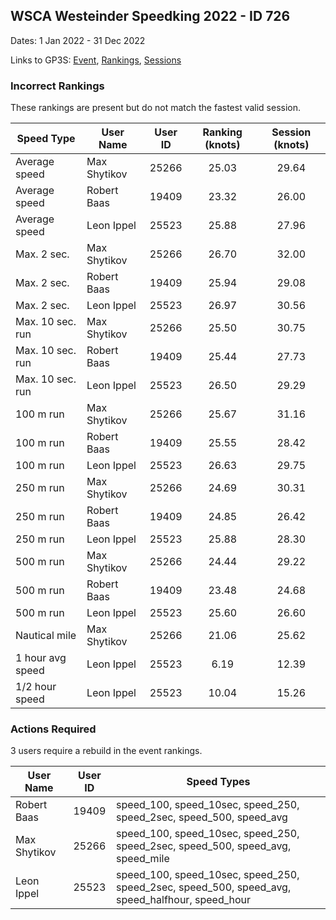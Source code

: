 ## WSCA Westeinder Speedking 2022 - ID 726

Dates: 1 Jan 2022 - 31 Dec 2022

Links to GP3S: [Event](https://www.gps-speedsurfing.com/default.aspx?mnu=event&val=726), [Rankings](https://www.gps-speedsurfing.com/default.aspx?mnu=eventranking&val=726), [Sessions](https://www.gps-speedsurfing.com/default.aspx?mnu=eventsessions&val=726)

### Incorrect Rankings

These rankings are present but do not match the fastest valid session.

| Speed Type | User Name | User ID | Ranking (knots) | Session (knots) |
| ---------- | --------- | :-----: | :-------------: | :-------------: |
| Average speed | Max Shytikov | 25266 | 25.03 | 29.64 |
| Average speed | Robert Baas | 19409 | 23.32 | 26.00 |
| Average speed | Leon Ippel | 25523 | 25.88 | 27.96 |
| Max. 2 sec. | Max Shytikov | 25266 | 26.70 | 32.00 |
| Max. 2 sec. | Robert Baas | 19409 | 25.94 | 29.08 |
| Max. 2 sec. | Leon Ippel | 25523 | 26.97 | 30.56 |
| Max. 10 sec. run | Max Shytikov | 25266 | 25.50 | 30.75 |
| Max. 10 sec. run | Robert Baas | 19409 | 25.44 | 27.73 |
| Max. 10 sec. run | Leon Ippel | 25523 | 26.50 | 29.29 |
| 100 m run | Max Shytikov | 25266 | 25.67 | 31.16 |
| 100 m run | Robert Baas | 19409 | 25.55 | 28.42 |
| 100 m run | Leon Ippel | 25523 | 26.63 | 29.75 |
| 250 m run | Max Shytikov | 25266 | 24.69 | 30.31 |
| 250 m run | Robert Baas | 19409 | 24.85 | 26.42 |
| 250 m run | Leon Ippel | 25523 | 25.88 | 28.30 |
| 500 m run | Max Shytikov | 25266 | 24.44 | 29.22 |
| 500 m run | Robert Baas | 19409 | 23.48 | 24.68 |
| 500 m run | Leon Ippel | 25523 | 25.60 | 26.60 |
| Nautical mile | Max Shytikov | 25266 | 21.06 | 25.62 |
| 1 hour avg speed | Leon Ippel | 25523 | 6.19 | 12.39 |
| 1/2 hour speed | Leon Ippel | 25523 | 10.04 | 15.26 |

### Actions Required

3 users require a rebuild in the event rankings.

| User Name | User ID | Speed Types |
| --------- | :-----: | ----------- |
| Robert Baas | 19409 | speed_100, speed_10sec, speed_250, speed_2sec, speed_500, speed_avg |
| Max Shytikov | 25266 | speed_100, speed_10sec, speed_250, speed_2sec, speed_500, speed_avg, speed_mile |
| Leon Ippel | 25523 | speed_100, speed_10sec, speed_250, speed_2sec, speed_500, speed_avg, speed_halfhour, speed_hour |
